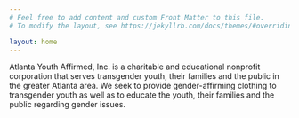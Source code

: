 ```yaml
---
# Feel free to add content and custom Front Matter to this file.
# To modify the layout, see https://jekyllrb.com/docs/themes/#overriding-theme-defaults

layout: home
---
```


Atlanta Youth Affirmed, Inc. is a charitable and educational nonprofit corporation that serves transgender youth, their families and the public in the greater Atlanta area. We seek to provide gender-affirming clothing to transgender youth as well as to educate the youth, their families and the public regarding gender issues.
